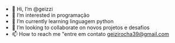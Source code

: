 - 👋 Hi, I’m @geizzi
- 👀 I’m interested in  programação
- 🌱 I’m currently learning linguagem python
- 💞️ I’m looking to collaborate on novos projetos e desafios
- 📫 How to reach me "entre em contato geizirocha39@gmail.com

<!---
geizzi/geizzi is a ✨ special ✨ repository because its `README.md` (this file) appears on your GitHub profile.
You can click the Preview link to take a look at your changes.
--->
